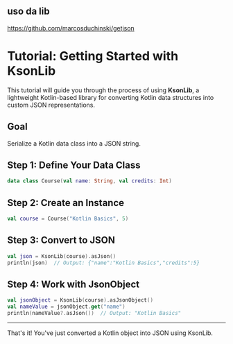 
## uso da lib

https://github.com/marcosduchinski/getjson

# Tutorial: Getting Started with KsonLib

This tutorial will guide you through the process of using **KsonLib**, a lightweight Kotlin-based library for converting Kotlin data structures into custom JSON representations.

## Goal

Serialize a Kotlin data class into a JSON string.

## Step 1: Define Your Data Class

```kotlin
data class Course(val name: String, val credits: Int)
```

## Step 2: Create an Instance

```kotlin
val course = Course("Kotlin Basics", 5)
```

## Step 3: Convert to JSON

```kotlin
val json = KsonLib(course).asJson()
println(json)  // Output: {"name":"Kotlin Basics","credits":5}
```

## Step 4: Work with JsonObject

```kotlin
val jsonObject = KsonLib(course).asJsonObject()
val nameValue = jsonObject.get("name")
println(nameValue?.asJson())  // Output: "Kotlin Basics"
```

---

That's it! You've just converted a Kotlin object into JSON using KsonLib.
